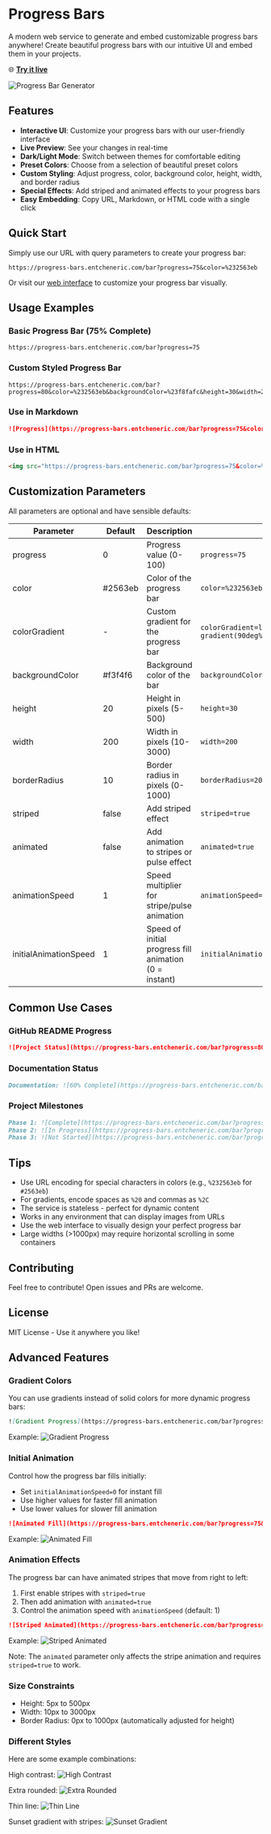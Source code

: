 # Progress Bars

A modern web service to generate and embed customizable progress bars anywhere! Create beautiful progress bars with our intuitive UI and embed them in your projects.

🌐 **[Try it live](https://progress-bars.entcheneric.com)**

![Progress Bar Generator](https://progress-bars.entcheneric.com/bar?progress=75&color=%232563eb&height=20&width=200&borderRadius=10)

## Features

- **Interactive UI**: Customize your progress bars with our user-friendly interface
- **Live Preview**: See your changes in real-time
- **Dark/Light Mode**: Switch between themes for comfortable editing
- **Preset Colors**: Choose from a selection of beautiful preset colors
- **Custom Styling**: Adjust progress, color, background color, height, width, and border radius
- **Special Effects**: Add striped and animated effects to your progress bars
- **Easy Embedding**: Copy URL, Markdown, or HTML code with a single click

## Quick Start

Simply use our URL with query parameters to create your progress bar:

```
https://progress-bars.entcheneric.com/bar?progress=75&color=%232563eb
```

Or visit our [web interface](https://progress-bars.entcheneric.com) to customize your progress bar visually.

## Usage Examples

### Basic Progress Bar (75% Complete)
```
https://progress-bars.entcheneric.com/bar?progress=75
```

### Custom Styled Progress Bar
```
https://progress-bars.entcheneric.com/bar?progress=80&color=%232563eb&backgroundColor=%23f8fafc&height=30&width=200&borderRadius=10&striped=true&animated=true&animationSpeed=1.5
```

### Use in Markdown
```markdown
![Progress](https://progress-bars.entcheneric.com/bar?progress=75&color=%2316a34a)
```

### Use in HTML
```html
<img src="https://progress-bars.entcheneric.com/bar?progress=75&color=%232563eb" alt="Progress Bar">
```

## Customization Parameters

All parameters are optional and have sensible defaults:

| Parameter             | Default | Description                                            | Example                                                                             |
| --------------------- | ------- | ------------------------------------------------------ | ----------------------------------------------------------------------------------- |
| progress              | 0       | Progress value (0-100)                                 | `progress=75`                                                                       |
| color                 | #2563eb | Color of the progress bar                              | `color=%232563eb`                                                                   |
| colorGradient         | -       | Custom gradient for the progress bar                   | `colorGradient=linear-gradient(90deg%2C%20%230ea5e9%2C%20%232563eb%2C%20%234f46e5)` |
| backgroundColor       | #f3f4f6 | Background color of the bar                            | `backgroundColor=%23f8fafc`                                                         |
| height                | 20      | Height in pixels (5-500)                               | `height=30`                                                                         |
| width                 | 200     | Width in pixels (10-3000)                              | `width=200`                                                                         |
| borderRadius          | 10      | Border radius in pixels (0-1000)                       | `borderRadius=20`                                                                   |
| striped               | false   | Add striped effect                                     | `striped=true`                                                                      |
| animated              | false   | Add animation to stripes or pulse effect               | `animated=true`                                                                     |
| animationSpeed        | 1       | Speed multiplier for stripe/pulse animation            | `animationSpeed=2.5`                                                                |
| initialAnimationSpeed | 1       | Speed of initial progress fill animation (0 = instant) | `initialAnimationSpeed=0.5`                                                         |

## Common Use Cases

### GitHub README Progress
```markdown
![Project Status](https://progress-bars.entcheneric.com/bar?progress=80&color=%2316a34a)
```

### Documentation Status
```markdown
Documentation: ![60% Complete](https://progress-bars.entcheneric.com/bar?progress=60&color=%23ea580c)
```

### Project Milestones
```markdown
Phase 1: ![Complete](https://progress-bars.entcheneric.com/bar?progress=100&color=%2316a34a)
Phase 2: ![In Progress](https://progress-bars.entcheneric.com/bar?progress=45&color=%232563eb)
Phase 3: ![Not Started](https://progress-bars.entcheneric.com/bar?progress=0&color=%236b7280)
```

## Tips
- Use URL encoding for special characters in colors (e.g., `%232563eb` for `#2563eb`)
- For gradients, encode spaces as `%20` and commas as `%2C`
- The service is stateless - perfect for dynamic content
- Works in any environment that can display images from URLs
- Use the web interface to visually design your perfect progress bar
- Large widths (>1000px) may require horizontal scrolling in some containers

## Contributing

Feel free to contribute! Open issues and PRs are welcome.

## License

MIT License - Use it anywhere you like!

## Advanced Features

### Gradient Colors
You can use gradients instead of solid colors for more dynamic progress bars:
```markdown
![Gradient Progress](https://progress-bars.entcheneric.com/bar?progress=80&colorGradient=linear-gradient(90deg,%20%230ea5e9,%20%232563eb,%20%234f46e5))
```

Example:
![Gradient Progress](https://progress-bars.entcheneric.com/bar?progress=80&colorGradient=linear-gradient(90deg,%20%230ea5e9,%20%232563eb,%20%234f46e5))

### Initial Animation
Control how the progress bar fills initially:
- Set `initialAnimationSpeed=0` for instant fill
- Use higher values for faster fill animation
- Use lower values for slower fill animation
```markdown
![Animated Fill](https://progress-bars.entcheneric.com/bar?progress=75&initialAnimationSpeed=0.5)
```

Example:
![Animated Fill](https://progress-bars.entcheneric.com/bar?progress=75&initialAnimationSpeed=0.5)

### Animation Effects
The progress bar can have animated stripes that move from right to left:
1. First enable stripes with `striped=true`
2. Then add animation with `animated=true`
3. Control the animation speed with `animationSpeed` (default: 1)

```markdown
![Striped Animated](https://progress-bars.entcheneric.com/bar?progress=75&striped=true&animated=true&animationSpeed=1.5)
```

Example:
![Striped Animated](https://progress-bars.entcheneric.com/bar?progress=75&striped=true&animated=true&animationSpeed=1.5)

Note: The `animated` parameter only affects the stripe animation and requires `striped=true` to work.

### Size Constraints
- Height: 5px to 500px
- Width: 10px to 3000px
- Border Radius: 0px to 1000px (automatically adjusted for height)

### Different Styles

Here are some example combinations:

High contrast:
![High Contrast](https://progress-bars.entcheneric.com/bar?progress=60&color=%23000000&backgroundColor=%23ffffff)

Extra rounded:
![Extra Rounded](https://progress-bars.entcheneric.com/bar?progress=85&borderRadius=30&height=40)

Thin line:
![Thin Line](https://progress-bars.entcheneric.com/bar?progress=45&height=5&borderRadius=2)

Sunset gradient with stripes:
![Sunset Gradient](https://progress-bars.entcheneric.com/bar?progress=90&colorGradient=linear-gradient(90deg,%20%23f97316,%20%23db2777,%20%237c3aed)&striped=true)
